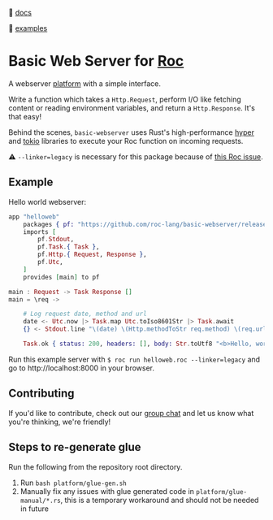 :book: [docs](https://roc-lang.github.io/basic-webserver/)

:eyes: [examples](https://github.com/roc-lang/basic-webserver/tree/0.1/examples)

# Basic Web Server for [Roc](https://www.roc-lang.org/)

A webserver [platform](https://github.com/roc-lang/roc/wiki/Roc-concepts-explained#platform) with a simple interface.

Write a function which takes a `Http.Request`, perform I/O like fetching content or reading environment variables, and return a `Http.Response`. It's that easy!

Behind the scenes, `basic-webserver` uses Rust's high-performance [hyper](https://hyper.rs) and [tokio](https://tokio.rs) libraries to execute your Roc function on incoming requests.

:warning: `--linker=legacy` is necessary for this package because of [this Roc issue](https://github.com/roc-lang/roc/issues/3609).

## Example

Hello world webserver:

```elixir
app "helloweb"
    packages { pf: "https://github.com/roc-lang/basic-webserver/releases/download/0.1/dCL3KsovvV-8A5D_W_0X_abynkcRcoAngsgF0xtvQsk.tar.br" }
    imports [
        pf.Stdout,
        pf.Task.{ Task },
        pf.Http.{ Request, Response },
        pf.Utc,
    ]
    provides [main] to pf

main : Request -> Task Response []
main = \req ->

    # Log request date, method and url
    date <- Utc.now |> Task.map Utc.toIso8601Str |> Task.await
    {} <- Stdout.line "\(date) \(Http.methodToStr req.method) \(req.url)" |> Task.await

    Task.ok { status: 200, headers: [], body: Str.toUtf8 "<b>Hello, world!</b>\n" }
```

Run this example server with `$ roc run helloweb.roc --linker=legacy` and go to http://localhost:8000 in your browser.

## Contributing

If you'd like to contribute, check out our [group chat](https://roc.zulipchat.com) and let us know what you're thinking, we're friendly!

## Steps to re-generate glue

Run the following from the repository root directory.

1. Run `bash platform/glue-gen.sh`
2. Manually fix any issues with glue generated code in `platform/glue-manual/*.rs`, this is a temporary workaround and should not be needed in future
